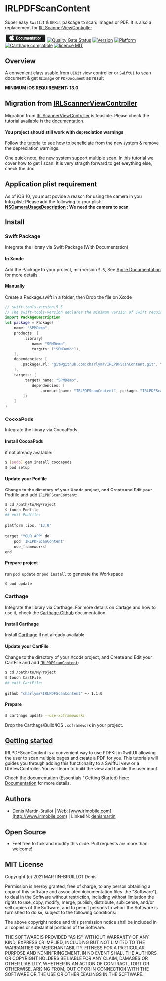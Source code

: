 # IRLPDFScanContent
Super easy `SwiftUI` & `UKKit` pakcage to scan: Images or PDF. It is also a replacement for [IRLScannerViewController](https://github.com/charlymr/IRLDocumentScanner) 

[![🍎 Documentation](https://raw.githubusercontent.com/charlymr/IRLPDFScanContent/main/documentationicon.png)](https://irlpdfscancontent.irlmobile.com/documentation/) [![Quality Gate Status](https://sonarcloud.io/api/project_badges/measure?project=charlymr_IRLPDFScanContent&metric=alert_status)](https://sonarcloud.io/summary/new_code?id=charlymr_IRLPDFScanContent) [![Version](https://img.shields.io/cocoapods/v/IRLPDFScanContent.svg?style=flat)](http://cocoapods.org/pods/IRLPDFScanContent) [![Platform](https://img.shields.io/cocoapods/p/IRLPDFScanContent.svg?style=flat)](http://cocoapods.org/pods/IRLPDFScanContent) [![Carthage compatible](https://img.shields.io/badge/Carthage-compatible-4BC51D.svg?style=flat)](https://github.com/Carthage/Carthage)
[![licence MIT](https://shields.io/badge/license-MIT-%23373737)](https://github.com/charlymr/IRLPDFScanContent/blob/main/LICENSE)

## Overview

A convenient class usable from `UIKit` view controller or `SwiftUI` to scan document & get `UIImage` or `PDFDocument` as result

**MINIMUM iOS REQUIREMENT: 13.0**


## Migration from [IRLScannerViewController](https://github.com/charlymr/IRLDocumentScanner) 
Migration from [IRLScannerViewController](https://github.com/charlymr/IRLDocumentScanner) is feasible. Please check the tutorial available in the [documentation](https://irlpdfscancontent.irlmobile.com/documentation/).

#### You project should still work with depreciation warnings
Follow the [tutorial](https://irlpdfscancontent.irlmobile.com/documentation/) to see how to beneficiate from the new system & remove the depreciation warnings.

One quick note, the new system support multiple scan. In this tutorial we cover how to get 1 scan. It is very straigth forward to get eveything else, check the doc.


## Application plist requirement

As of iOS 10, you must povide a reason for using the camera in you Info.plist:
Please add the following to your plist:
**[NSCameraUsageDescription](https://developer.apple.com/documentation/bundleresources/information_property_list/nscamerausagedescription) : We need the camera to scan**

## Install

### Swift Package
Integrate the library via Swift Package (With Documentation)

#### In Xcode

Add the Package to your project, min version `5.5`, See [Apple Documentation](https://developer.apple.com/documentation/swift_packages/adding_package_dependencies_to_your_app) for more details.

#### Manually

Create a Package.swift in a folder, then Drop the file on Xcode

```swift
// swift-tools-version:5.5
// The swift-tools-version declares the minimum version of Swift required to build this package.
import PackageDescription
let package = Package(
    name: "SPMDemo",
    products: [
        .library(
            name: "SPMDemo",
            targets: ["SPMDemo"]),
    ],
    dependencies: [
       .package(url: "git@github.com:charlymr/IRLPDFScanContent.git", from: "1.1.0"),
    ],
    targets: [
        .target( name: "SPMDemo",
            dependencies: [
                .product(name: "IRLPDFScanContent", package: "IRLPDFScanContent"),
        ])
    ]
)
```

### CocoaPods
Integrate the library via CocoaPods

#### Install CocoaPods 
if not already available:

``` bash
$ [sudo] gem install cocoapods
$ pod setup
```

#### Update your Podfile 
Change to the directory of your Xcode project, and Create and Edit your Podfile and add ``IRLPDFScanContent``:

``` bash
$ cd /path/to/MyProject
$ touch Podfile
## edit Podfile:

platform :ios, '13.0'

target "YOUR APP" do
    pod 'IRLPDFScanContent'
    use_frameworks!
end
```

#### Prepare project
run `pod update` or `pod install` to generate the Workspace

``` bash
$ pod update
```

### Carthage
Integrate the library via Carthage.
For more details on Cartage and how to use it, check the [Carthage Github](https://github.com/Carthage/Carthage) documentation

#### Install Carthage
Install [Carthage](https://github.com/Carthage/Carthage#installing-carthage) if not already available 

#### Update your CartFile 
Change to the directory of your Xcode project, and Create and Edit your CartFile and add [``IRLPDFScanContent``](https://irlpdfscancontent.irlmobile.com/documentation/):

``` bash
$ cd /path/to/MyProject
$ touch CartFile
## edit CartFile:

github "charlymr/IRLPDFScanContent" ~> 1.1.0
```

#### Prepare
``` bash
$ carthage update --use-xcframeworks 
```
Drop the Carthage/Build/iOS `.xcframework` in your project.


## [Getting started](https://irlpdfscancontent.irlmobile.com) 

IRLPDFScanContent is a convenient way to use PDFKit in SwiftUI allowing the user to scan multiple pages and create a PDF for you.
This tutorials will guides you through adding this functionality to a SwiftUI view or a UIVIewController. You will learn to build the view and hanlde the user input.

Chech the documentation (Essentials / Getting Started) here: [Documentation](https://irlpdfscancontent.irlmobile.com) for more details.

## Authors

- Denis Martin-Bruilot | Web: [www.irlmobile.com](http://www.irlmobile.com) | LinkedIN: [denismartin](https://www.linkedin.com/in/denismartin/)

## Open Source

- Feel free to fork and modify this code. Pull requests are more than welcome!

## MIT License

Copyright (c) 2021 MARTIN-BRUILLOT Denis

Permission is hereby granted, free of charge, to any person obtaining a copy
of this software and associated documentation files (the "Software"), to deal
in the Software without restriction, including without limitation the rights
to use, copy, modify, merge, publish, distribute, sublicense, and/or sell
copies of the Software, and to permit persons to whom the Software is
furnished to do so, subject to the following conditions:

The above copyright notice and this permission notice shall be included in all
copies or substantial portions of the Software.

THE SOFTWARE IS PROVIDED "AS IS", WITHOUT WARRANTY OF ANY KIND, EXPRESS OR
IMPLIED, INCLUDING BUT NOT LIMITED TO THE WARRANTIES OF MERCHANTABILITY,
FITNESS FOR A PARTICULAR PURPOSE AND NONINFRINGEMENT. IN NO EVENT SHALL THE
AUTHORS OR COPYRIGHT HOLDERS BE LIABLE FOR ANY CLAIM, DAMAGES OR OTHER
LIABILITY, WHETHER IN AN ACTION OF CONTRACT, TORT OR OTHERWISE, ARISING FROM,
OUT OF OR IN CONNECTION WITH THE SOFTWARE OR THE USE OR OTHER DEALINGS IN THE
SOFTWARE.
